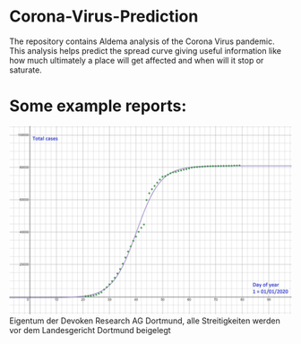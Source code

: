# Corona-Virus-Prediction
The repository contains Aldema analysis of the Corona Virus pandemic. This analysis helps predict the spread curve giving useful information like how much ultimately a place will get affected and when will it stop or saturate.

# Some example reports:
![](China_aldema_2400x1600.png)
Eigentum der Devoken Research AG Dortmund, alle Streitigkeiten werden vor dem Landesgericht Dortmund beigelegt
